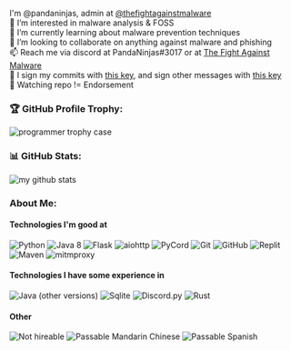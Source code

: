 I'm @pandaninjas, admin at [@thefightagainstmalware](https://github.com/thefightagainstmalware/)<br>
👀 I’m interested in malware analysis & FOSS <br>
🌱 I’m currently learning about malware prevention techniques <br>
💞️ I’m looking to collaborate on anything against malware and phishing <br>
📫 Reach me via discord at PandaNinjas#3017 or at [The Fight Against Malware](https://discord.gg/TWhrmZFXqb)<br>
🔑 I sign my commits with [this key](https://github.com/pandaninjas/pandaninjas/blob/main/pandaninjas-commitsigning.key), and sign other messages with [this key](https://github.com/pandaninjas/pandaninjas/blob/main/pandaninjas-publickey.key)<br>
👀 Watching repo != Endorsement

### 🏆 GitHub Profile Trophy:
![programmer trophy case](https://github-profile-trophy.vercel.app/?username=pandaninjas&column=8&theme=discord&no-frame=true&no-bg=true)


### 📊 GitHub Stats:
![my github stats](https://github-readme-stats.vercel.app/api?username=pandaninjas&theme=radical&show_icons=true&count_private=true)
  
### About Me:
#### Technologies I'm good at
![Python](https://img.shields.io/badge/-Python-2b5b84?style=flat&logo=python&logoColor=white)
![Java 8](https://img.shields.io/badge/-Java%208-AC6829?style=flat&logo=openjdk&logoColor=black)
![Flask](https://img.shields.io/badge/-Flask-black?style=flat&logo=flask&logoColor=white)
![aiohttp](https://img.shields.io/badge/-aiohttp-blue?style=flat&logo=aiohttp&logoColor=white)
![PyCord](https://img.shields.io/badge/-PyCord-2f3bbe?style=flat&logo=discord&logoColor=white)
![Git](https://img.shields.io/badge/-Git-ef391a?style=flat&logo=git&logoColor=white)
![GitHub](https://img.shields.io/badge/-GitHub-black?style=flat&logo=github&logoColor=white)
![Replit](https://img.shields.io/badge/-Replit-black?style=flat&logo=replit&logoColor=white)
![Maven](https://img.shields.io/badge/-Maven-orange?style=flat&logo=apachemaven&logoColor=white)
![mitmproxy](https://img.shields.io/badge/-mitmproxy-2b5b84?style=flat&logo=wireshark&logoColor=white)
#### Technologies I have some experience in
![Java (other versions)](https://img.shields.io/badge/-Java%20(other%20versions)-AC6829?style=flat&logo=openjdk&logoColor=black)
![Sqlite](https://img.shields.io/badge/-Sqlite-orange?style=flat&logo=sqlite&logoColor=white)
![Discord.py](https://img.shields.io/badge/-discord.py-yellow?style=flat&logo=discord&logoColor=white)
![Rust](https://img.shields.io/badge/-Rust-B7410E?style=flat&logo=rust&logoColor=white)
#### Other
![Not hireable](https://img.shields.io/badge/hireable-no-red)
![Passable Mandarin Chinese](https://img.shields.io/badge/Mandarin%20Chinese-Passable-orange)
![Passable Spanish](https://img.shields.io/badge/Spanish-Passable-orange)
